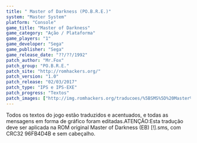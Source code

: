 ```yaml
---
title: " Master of Darkness (PO.B.R.E.)"
system: "Master System"
platform: "Console"
game_title: "Master of Darkness"
game_category: "Ação / Plataforma"
game_players: "1"
game_developer: "Sega"
game_publisher: "Sega"
game_release_date: "??/??/1992"
patch_author: "Mr.Fox"
patch_group: "PO.B.R.E."
patch_site: "http://romhackers.org/"
patch_version: "1.0"
patch_release: "02/03/2017"
patch_type: "IPS e IPS-EXE"
patch_progress: "Textos"
patch_images: ["http://img.romhackers.org/traducoes/%5BSMS%5D%20Master%20of%20Darkness%20-%20POBRE%20-%201.png","http://img.romhackers.org/traducoes/%5BSMS%5D%20Master%20of%20Darkness%20-%20POBRE%20-%202.png","http://img.romhackers.org/traducoes/%5BSMS%5D%20Master%20of%20Darkness%20-%20POBRE%20-%203.png"]
---
```

Todos os textos do jogo estão traduzidos e acentuados, e todas as mensagens em forma de gráfico foram editadas.ATENÇÃO:Esta tradução deve ser aplicada na ROM original Master of Darkness (EB) [!].sms, com CRC32 96FB4D4B e sem cabeçalho.